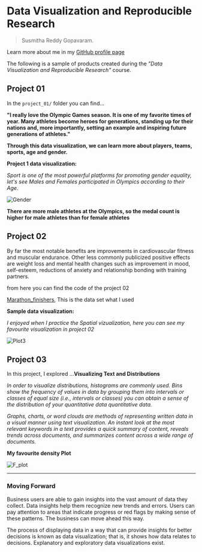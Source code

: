 # Data Visualization and Reproducible Research

> Susmitha Reddy Gopavaram. 

Learn more about me in my [GitHub profile page](https://github.com/susmithareddy-1996)


The following is a sample of products created during the _"Data Visualization and Reproducible Research"_ course.


## Project 01

In the `project_01/` folder you can find... 

**"I really love the Olympic Games season. It is one of my favorite times of year. Many athletes become heroes for generations, standing up for their nations and, more importantly, setting an example and inspiring future generations of athletes."**

**Through this data visualization, we can learn more about players, teams, sports, age and gender.**

**Project 1 data visualization:** 

*Sport is one of the most powerful platforms for promoting gender equality, let's see Males and Females participated in Olympics according to their Age.*

![Gender](https://github.com/susmithareddy-1996/dataviz_final_project/blob/main/figures/Share.jpg)

**There are more male athletes at the Olympics, so the medal count is higher for male athletes than for female athletes**


## Project 02

By far the most notable benefits are improvements in cardiovascular fitness and muscular endurance. Other less commonly publicized positive effects are weight loss and mental health changes such as improvement in mood, self-esteem, reductions of anxiety and relationship bonding with training partners.

from here you can find the code of the project 02 

[Marathon_finishers](https://github.com/susmithareddy-1996/dataviz_final_project/blob/main/data/marathon_results_2017.csv), This is the data set what I used

**Sample data visualization:** 

*I enjoyed when I practice the Spatial vizualization, here you can see my favourite visualization in project 02*


![Plot3](https://github.com/susmithareddy-1996/dataviz_final_project/blob/main/figures/plot3.jpg)


## Project 03

In this project, I explored ...**Visualizing Text and Distributions**

*In order to visualize distributions, histograms are commonly used. Bins show the frequency of values in data by grouping them into intervals or classes of equal size (i.e., intervals or classes) you can obtain a sense of the distribution of your quantitative data quantitative data.*


*Graphs, charts, or word clouds are methods of representing written data in a visual manner using text visualization. An instant look at the most relevant keywords in a text provides a quick summary of content, reveals trends across documents, and summarizes content across a wide range of documents.*



**My favourite density Plot**

![F_plot](https://github.com/susmithareddy-1996/dataviz_final_project/blob/main/figures/3plot_6.jpg)

----

### Moving Forward

Business users are able to gain insights into the vast amount of data they collect. Data insights help them recognize new trends and errors. Users can pay attention to areas that indicate progress or red flags by making sense of these patterns. The business can move ahead this way.

The process of displaying data in a way that can provide insights for better decisions is known as data visualization; that is, it shows how data relates to decisions. Explanatory and exploratory data visualizations exist.
